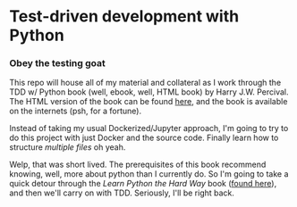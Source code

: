 # Test-driven development with Python
### Obey the testing goat
This repo will house all of my material and collateral as I work through the TDD w/ Python book (well, ebook, well, HTML book) by Harry J.W. Percival. The HTML version of the book can be found [here](http://www.obeythetestinggoat.com/), and the book is available on the internets (psh, for a fortune).

Instead of taking my usual Dockerized/Jupyter approach, I'm going to try to do this project with just Docker and the source code. Finally learn how to structure *multiple files* oh yeah.

Welp, that was short lived. The prerequisites of this book recommend knowing, well, more about python than I currently do. So I'm going to take a quick detour through the *Learn Python the Hard Way* book ([found here](https://learnpythonthehardway.org/book/)), and then we'll carry on with TDD. Seriously, I'll be right back.
